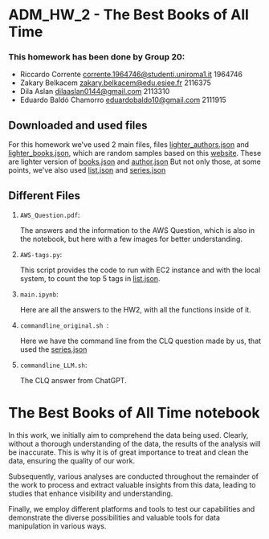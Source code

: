 # ADM_HW_2 - The Best Books of All Time

### This homework has been done by Group 20:
- Riccardo Corrente  corrente.1964746@studenti.uniroma1.it 1964746
- Zakary Belkacem  zakary.belkacem@edu.esiee.fr 2116375
- Dila Aslan  dilaaslan0144@gmail.com 2113310
- Eduardo Baldó Chamorro eduardobaldo10@gmail.com 2111915

## Downloaded and used files
For this homework we've used 2 main files, files [lighter_authors.json](https://adm2023.s3.amazonaws.com/lighter_authors.json) and [lighter_books.json](https://adm2023.s3.amazonaws.com/lighter_books.json), which are random samples based on this [website](https://www.kaggle.com/datasets/opalskies/large-books-metadata-dataset-50-mill-entries). These are lighter version of [books.json](https://www.kaggle.com/datasets/opalskies/large-books-metadata-dataset-50-mill-entries) and [author.json](https://www.kaggle.com/datasets/opalskies/large-books-metadata-dataset-50-mill-entries)
But not only those, at some points, we've also used [list.json](https://www.kaggle.com/datasets/opalskies/large-books-metadata-dataset-50-mill-entries?select=list.json) and [series.json](https://www.kaggle.com/datasets/opalskies/large-books-metadata-dataset-50-mill-entries)

## Different Files
1. `AWS_Question.pdf`:
   
   The answers and the information to the AWS Question, which is also in the notebook, but here with a few images for better understanding.
   
2. `AWS-tags.py`:

   This script provides the code to run with EC2 instance and with the local system, to count the top 5 tags in [list.json](https://www.kaggle.com/datasets/opalskies/large-books-metadata-dataset-50-mill-entries?select=list.json).


3. `main.ipynb`:
   
   Here are all the answers to the HW2, with all the functions inside of it.

4. `commandline_original.sh `:

   Here we have the command line from the CLQ question made by us, that used the [series.json](https://www.kaggle.com/datasets/opalskies/large-books-metadata-dataset-50-mill-entries)

5. `commandline_LLM.sh`:

   The CLQ answer from ChatGPT.

# The Best Books of All Time notebook 

In this work, we initially aim to comprehend the data being used. Clearly, without a thorough understanding of the data, the results of the analysis will be inaccurate. This is why it is of great importance to treat and clean the data, ensuring the quality of our work.

Subsequently, various analyses are conducted throughout the remainder of the work to process and extract valuable insights from this data, leading to studies that enhance visibility and understanding.

Finally, we employ different platforms and tools to test our capabilities and demonstrate the diverse possibilities and valuable tools for data manipulation in various ways.

